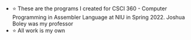 - :star: These are the programs I created for CSCI 360 - Computer Programming in Assembler Language at NIU in Spring 2022. Joshua Boley was my professor
- :star: All work is my own
